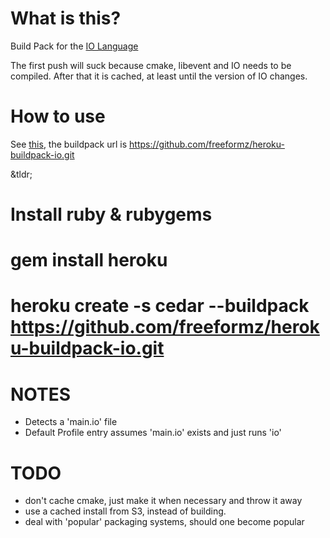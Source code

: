 # What is this?

Build Pack for the [IO Language](http://www.iolanguage.com/)

The first push will suck because cmake, libevent  and IO needs to be compiled.
After that it is cached, at least until the version of IO changes.

# How to use

See [this](https://gist.github.com/fe7f04abbd9538b656c5), the buildpack
url is https://github.com/freeformz/heroku-buildpack-io.git

&tldr;
# Install ruby & rubygems
# gem install heroku
# heroku create -s cedar --buildpack https://github.com/freeformz/heroku-buildpack-io.git

# NOTES
- Detects a 'main.io' file
- Default Profile entry assumes 'main.io' exists and just runs 'io'

# TODO
- don't cache cmake, just make it when necessary and throw it away
- use a cached install from S3, instead of building.
- deal with 'popular' packaging systems, should one become popular
